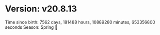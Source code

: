 # Version: v20.8.13
Time since birth: 7562 days, 181488 hours, 10889280 minutes, 653356800 seconds
Season: Spring 🌸
